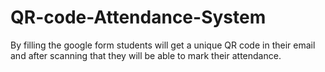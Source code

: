 # QR-code-Attendance-System
By filling the google form students will get a unique QR code in their email and after scanning that they will be able to mark their attendance.
